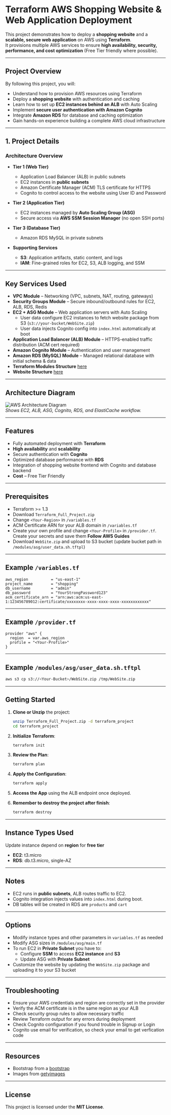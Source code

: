 # Terraform AWS Shopping Website & Web Application Deployment

This project demonstrates how to deploy a **shopping website** and a **scalable, secure web application** on AWS using **Terraform**.  
It provisions multiple AWS services to ensure **high availability, security, performance, and cost optimization** (Free Tier friendly where possible).

---

## Project Overview

By following this project, you will:

- Understand how to provision AWS resources using Terraform  
- Deploy a **shopping website** with authentication and caching  
- Learn how to set up **EC2 instances behind an ALB** with Auto Scaling  
- Implement **secure user authentication with Amazon Cognito**  
- Integrate **Amazon RDS** for database and caching optimization  
- Gain hands-on experience building a complete AWS cloud infrastructure  

---

## 1. Project Details

### Architecture Overview
- **Tier 1 (Web Tier)**  
  - Application Load Balancer (ALB) in public subnets  
  - EC2 instances in **public subnets**   
  - Amazon Certificate Manager (ACM) TLS certificate for HTTPS  
  - Cognito to control access to the website using User ID and Password

- **Tier 2 (Application Tier)**  
  - EC2 instances managed by **Auto Scaling Group (ASG)**  
  - Secure access via **AWS SSM Session Manager** (no open SSH ports)   

- **Tier 3 (Database Tier)**  
  - Amazon RDS MySQL in private subnets  
  
- **Supporting Services**  
  - **S3**: Application artifacts, static content, and logs  
  - **IAM**: Fine-grained roles for EC2, S3, ALB logging, and SSM    

---

## Key Services Used

- **VPC Module** – Networking (VPC, subnets, NAT, routing, gateways)  
- **Security Groups Module** – Secure inbound/outbound rules for EC2, ALB, RDS, Redis  
- **EC2 + ASG Module** – Web application servers with Auto Scaling  
  - User data configure EC2 instances to fetch website package from S3 (`s3://your-bucket/WebSite.zip`)  
  - User data injects Cognito config into `index.html` automatically at boot 
- **Application Load Balancer (ALB) Module** – HTTPS-enabled traffic distribution (ACM cert required)  
- **Amazon Cognito Module** – Authentication and user management  
- **Amazon RDS (MySQL) Module** – Managed relational database with initial schema & data  
- **Terraform Modules Structure** [here](./Structure.txt)
- **Website Structure** [here](./Website-Structure.txt)
---

## Architecture Diagram

![AWS Architecture Diagram](./Project-Diagram.png)  
*Shows EC2, ALB, ASG, Cognito, RDS, and ElastiCache workflow.*

---

## Features

- Fully automated deployment with **Terraform**  
- **High availability** and **scalability**  
- Secure authentication with **Cognito**  
- Optimized database performance with **RDS**  
- Integration of shopping website frontend with Cognito and database backend  
- **Cost** – Free Tier Friendly

---

## Prerequisites

- Terraform >= 1.3  
- Download `Terraform_Full_Project.zip`
- Change `<Your-Region>` in `/variables.tf`
- ACM Certificate ARN for your ALB domain in `/variables.tf`
- Create your own profile and change `<Your-Profile>` in `/provider.tf`. Create your secrets and save them **Follow AWS Guides**
- Download `WebSite.zip` and upload to S3 bucket (update bucket path in `/modules/asg/user_data.sh.tftpl`)  

---

## Example `/variables.tf`

```hcl
aws_region          = "us-east-1"
project_name        = "shopping"
db_username         = "admin"
db_password         = "YourStrongPassword123"
acm_certificate_arn = "arn:aws:acm:us-east-1:123456789012:certificate/xxxxxxxx-xxxx-xxxx-xxxx-xxxxxxxxxxxx"
```

---

## Example `/provider.tf`

```hcl
provider "aws" {
  region  = var.aws_region
  profile = "<Your-Profile>"
}
```

---

## Example `/modules/asg/user_data.sh.tftpl`

```bash
aws s3 cp s3://<Your-Bucket>/WebSite.zip /tmp/WebSite.zip
```

---

## Getting Started

1. **Clone or Unzip** the project:
   ```bash
   unzip Terraform_Full_Project.zip -d terraform_project
   cd terraform_project
   ```

2. **Initialize Terraform**:
   ```bash
   terraform init
   ```

3. **Review the Plan**:
   ```bash
   terraform plan
   ```

4. **Apply the Configuration**:
   ```bash
   terraform apply
   ```

5. **Access the App** using the ALB endpoint once deployed.

6. **Remember to destroy the project after finish**:
   ```bash
   terraform destroy
   ```

---

## Instance Types Used

Update instance depend on **region** for **free tier**

- **EC2**: t3.micro
- **RDS**: db.t3.micro, single-AZ

---

## Notes

- EC2 runs in **public subnets**, ALB routes traffic to EC2.   
- Cognito integration injects values into `index.html` during boot.  
- DB tables will be created in RDS are `products` and `cart`

---

## Options

- Modify instance types and other parameters in `variables.tf` as needed
- Modify ASG sizes in `/modules/asg/main.tf`
- To run EC2 in **Private Subnet** you have to:
  - Configure **SSM** to access **EC2 instance** and **S3**
  - Update ASG with **Private Subnet**
- Customize the website by updating the `WebSite.zip` package and uploading it to your S3 bucket

---

## Troubleshooting

- Ensure your AWS credentials and region are correctly set in the provider
- Verify the ACM certificate is in the same region as your ALB
- Check security group rules to allow necessary traffic
- Review Terraform output for any errors during deployment
- Check Cognito configuration if you found trouble in Signup or Login
- Cognito use email for verification, so check your email to get verfication code

---

## Resources

- Bootstrap from a [bootstrap](https://getbootstrap.com)
- Images from [getyimages](https://www.gettyimages.com/)

---

## License

This project is licensed under the **MIT License**.  
